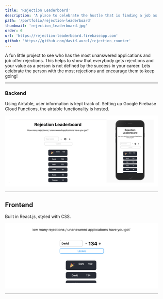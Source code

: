 ```yaml
---
title: 'Rejection Leaderboard'
description: 'A place to celebrate the hustle that is finding a job as a bootcamp graduate and provide motivation to keep going.'
path: '/portfolio/rejection-leaderboard'
thumbnail: 'rejection_leaderboard.jpg'
order: 6
url: 'https://rejection-leaderboard.firebaseapp.com'
github: 'https://github.com/david-aurel/rejection_counter'
---
```


A fun little project to see who has the most unanswered applications and job offer rejections. This helps to show that everybody gets rejections and your value as a person is not defined by the success in your career. Lets celebrate the person with the most rejections and encourage them to keep going!

---

### Backend

Using Airtable, user information is kept track of. Setting up Google Firebase Cloud Functions, the airtable functionality is hosted.

![img](./readme_images/start.jpg)

---

## Frontend

Built in React.js, styled with CSS.

![img](./readme_images/edit.jpg)

---
